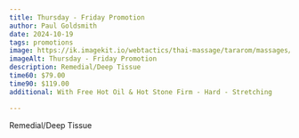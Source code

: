 ```yaml
---
title: Thursday - Friday Promotion
author: Paul Goldsmith
date: 2024-10-19
tags: promotions
image: https://ik.imagekit.io/webtactics/thai-massage/tararom/massages/hot-herbal-ball-massage_3jl91s5RU.jpg
imageAlt: Thursday - Friday Promotion
description: Remedial/Deep Tissue 
time60: $79.00
time90: $119.00
additional: With Free Hot Oil & Hot Stone Firm - Hard - Stretching

---
```


Remedial/Deep Tissue 